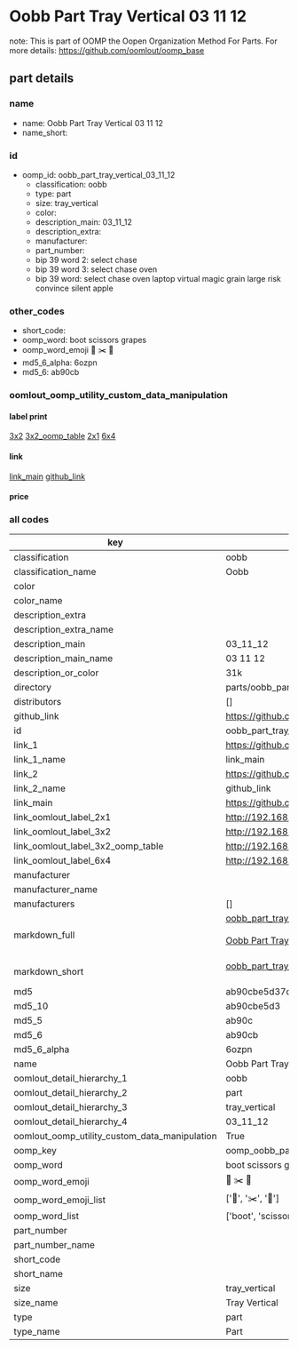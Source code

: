 # Oobb Part Tray Vertical 03 11 12  

note: This is part of OOMP the Oopen Organization Method For Parts. For more details: https://github.com/oomlout/oomp_base

##  part details





### name
* name: Oobb Part Tray Vertical 03 11 12
* name_short: 
### id
* oomp_id: oobb_part_tray_vertical_03_11_12
  * classification: oobb
  * type: part
  * size: tray_vertical
  * color: 
  * description_main: 03_11_12
  * description_extra: 
  * manufacturer: 
  * part_number: 
  * bip 39 word 2: select chase
  * bip 39 word 3: select chase oven
  * bip 39 word: select chase oven laptop virtual magic grain large risk convince silent apple

### other_codes
* short_code: 
* oomp_word: boot scissors grapes
* oomp_word_emoji :boot: :scissors: :grapes:
* md5_6_alpha: 6ozpn
* md5_6: ab90cb






### oomlout_oomp_utility_custom_data_manipulation
#### label print
[3x2](http://192.168.1.245:1112/?label=oomp%206ozpn)
[3x2_oomp_table](http://192.168.1.107:1112/?label=oomp%206ozpn)
[2x1](http://192.168.1.242:1112/?label=oomp%206ozpn)
[6x4](http://192.168.1.55:1112/?label=oomp%206ozpn)    

#### link

[link_main](https://github.com/oomlout/oomlout_oomp_current_version_messy/tree/main/parts/oobb_part_tray_vertical_03_11_12) [github_link](https://github.com/oomlout/oomlout_oomp_part_src/tree/main/parts/oobb_part_tray_vertical_03_11_12)                             

#### price







### all codes 
| key | value |  
| --- | --- |  
| classification | oobb |  
| classification_name | Oobb |  
| color |  |  
| color_name |  |  
| description_extra |  |  
| description_extra_name |  |  
| description_main | 03_11_12 |  
| description_main_name | 03 11 12 |  
| description_or_color | 31k |  
| directory | parts/oobb_part_tray_vertical_03_11_12 |  
| distributors | [] |  
| github_link | https://github.com/oomlout/oomlout_oomp_part_src/tree/main/parts/oobb_part_tray_vertical_03_11_12 |  
| id | oobb_part_tray_vertical_03_11_12 |  
| link_1 | https://github.com/oomlout/oomlout_oomp_current_version_messy/tree/main/parts/oobb_part_tray_vertical_03_11_12 |  
| link_1_name | link_main |  
| link_2 | https://github.com/oomlout/oomlout_oomp_part_src/tree/main/parts/oobb_part_tray_vertical_03_11_12 |  
| link_2_name | github_link |  
| link_main | https://github.com/oomlout/oomlout_oomp_current_version_messy/tree/main/parts/oobb_part_tray_vertical_03_11_12 |  
| link_oomlout_label_2x1 | http://192.168.1.242:1112/?label=oomp%206ozpn |  
| link_oomlout_label_3x2 | http://192.168.1.245:1112/?label=oomp%206ozpn |  
| link_oomlout_label_3x2_oomp_table | http://192.168.1.107:1112/?label=oomp%206ozpn |  
| link_oomlout_label_6x4 | http://192.168.1.55:1112/?label=oomp%206ozpn |  
| manufacturer |  |  
| manufacturer_name |  |  
| manufacturers | [] |  
| markdown_full | [oobb_part_tray_vertical_03_11_12](https://github.com/oomlout/oomlout_oomp_current_version_messy/tree/main/parts/oobb_part_tray_vertical_03_11_12)<br>[](https://github.com/oomlout/oomlout_oomp_current_version_messy/tree/main/parts/oobb_part_tray_vertical_03_11_12)<br>[Oobb Part Tray Vertical 03 11 12](https://github.com/oomlout/oomlout_oomp_current_version_messy/tree/main/parts/oobb_part_tray_vertical_03_11_12)<br><br> |  
| markdown_short | [oobb_part_tray_vertical_03_11_12](https://github.com/oomlout/oomlout_oomp_current_version_messy/tree/main/parts/oobb_part_tray_vertical_03_11_12)<br><br> |  
| md5 | ab90cbe5d37d2cb2177a37d13b89ae1a |  
| md5_10 | ab90cbe5d3 |  
| md5_5 | ab90c |  
| md5_6 | ab90cb |  
| md5_6_alpha | 6ozpn |  
| name | Oobb Part Tray Vertical 03 11 12 |  
| oomlout_detail_hierarchy_1 | oobb |  
| oomlout_detail_hierarchy_2 | part |  
| oomlout_detail_hierarchy_3 | tray_vertical |  
| oomlout_detail_hierarchy_4 | 03_11_12 |  
| oomlout_oomp_utility_custom_data_manipulation | True |  
| oomp_key | oomp_oobb_part_tray_vertical_03_11_12 |  
| oomp_word | boot scissors grapes |  
| oomp_word_emoji | :boot: :scissors: :grapes: |  
| oomp_word_emoji_list | [':boot:', ':scissors:', ':grapes:'] |  
| oomp_word_list | ['boot', 'scissors', 'grapes'] |  
| part_number |  |  
| part_number_name |  |  
| short_code |  |  
| short_name |  |  
| size | tray_vertical |  
| size_name | Tray Vertical |  
| type | part |  
| type_name | Part |  
